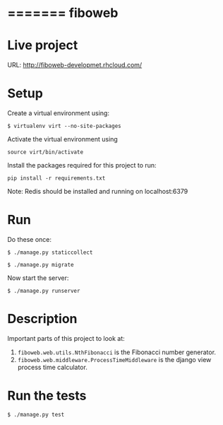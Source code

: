 =======
fiboweb
=======

Live project
============

URL: http://fiboweb-developmet.rhcloud.com/

Setup
=====

Create a virtual environment using:

```
$ virtualenv virt --no-site-packages
```

Activate the virtual environment using
```
source virt/bin/activate
```

Install the packages required for this project to run:

```
pip install -r requirements.txt
```

Note: Redis should be installed and running on localhost:6379

Run
===

Do these once:

```
$ ./manage.py staticcollect
```

```
$ ./manage.py migrate
```

Now start the server:
```
$ ./manage.py runserver
```

Description
===========

Important parts of this project to look at:

1. `fiboweb.web.utils.NthFibonacci` is the Fibonacci number generator.
2. `fiboweb.web.middleware.ProcessTimeMiddleware` is the django view process time calculator.


Run the tests
=============
```
$ ./manage.py test
```
